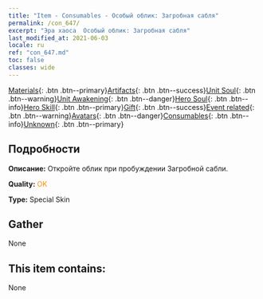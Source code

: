 ```yaml
---
title: "Item - Consumables - Особый облик: Загробная сабля"
permalink: /con_647/
excerpt: "Эра хаоса  Особый облик: Загробная сабля"
last_modified_at: 2021-06-03
locale: ru
ref: "con_647.md"
toc: false
classes: wide
---
```

 [Materials](/ItemsRU/){: .btn .btn--primary}[Artifacts](/ItemsRU/Artifacts/){: .btn .btn--success}[Unit Soul](/ItemsRU/UnitSoul/){: .btn .btn--warning}[Unit Awakening](/ItemsRU/UnitAwakening/){: .btn .btn--danger}[Hero Soul](/ItemsRU/HeroSoul/){: .btn .btn--info}[Hero Skill](/ItemsRU/HeroSkill/){: .btn .btn--primary}[Gift](/ItemsRU/Gift/){: .btn .btn--success}[Event related](/ItemsRU/Events/){: .btn .btn--warning}[Avatars](/ItemsRU/Avatars/){: .btn .btn--danger}[Consumables](/ItemsRU/Consumables/){: .btn .btn--info}[Unknown](/ItemsRU/Unknown/){: .btn .btn--primary}

## Подробности
 **Описание:** Откройте облик при пробуждении Загробной сабли.

 **Quality:** <span style="color: #FF8C00">OK</span>

 **Type:** Special Skin

## Gather

  None

## This item contains:

  None

